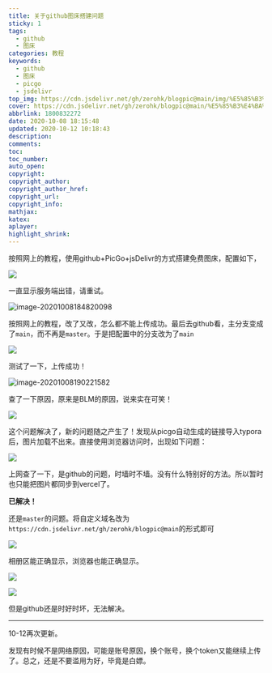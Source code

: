 ```yaml
---
title: 关于github图床搭建问题
sticky: 1
tags:
  - github
  - 图床
categories: 教程
keywords:
  - github
  - 图床
  - picgo
  - jsdelivr
top_img: https://cdn.jsdelivr.net/gh/zerohk/blogpic@main/img/%E5%85%B3%E4%BA%8Egithub%E5%9B%BE%E5%BA%8A%E6%90%AD%E5%BB%BA%E9%97%AE%E9%A2%98cover.jpg
cover: https://cdn.jsdelivr.net/gh/zerohk/blogpic@main/%E5%85%B3%E4%BA%8Egithub%E5%9B%BE%E5%BA%8A%E6%90%AD%E5%BB%BA%E9%97%AE%E9%A2%98top.jpeg
abbrlink: 1800832272
date: 2020-10-08 18:15:48
updated: 2020-10-12 10:18:43
description:
comments:
toc:
toc_number:
auto_open:
copyright:
copyright_author:
copyright_author_href:
copyright_url:
copyright_info:
mathjax:
katex:
aplayer:
highlight_shrink:
---
```


按照网上的教程，使用github+PicGo+jsDelivr的方式搭建免费图床，配置如下，

![](https://gitee.com/fkso/blogpics/raw/master/master/%E5%85%B3%E4%BA%8Egithub%E5%9B%BE%E5%BA%8A%E6%90%AD%E5%BB%BA%E9%97%AE%E9%A2%981.png)

一直显示服务端出错，请重试。

![image-20201008184820098](https://gitee.com/fkso/blogpics/raw/master/master/%E5%85%B3%E4%BA%8Egithub%E5%9B%BE%E5%BA%8A%E6%90%AD%E5%BB%BA%E9%97%AE%E9%A2%982.png)

按照网上的教程，改了又改，怎么都不能上传成功。最后去github看，主分支变成了`main`，而不再是`master`。于是把配置中的分支改为了`main`

![](https://gitee.com/fkso/blogpics/raw/master/master/%E5%85%B3%E4%BA%8Egithub%E5%9B%BE%E5%BA%8A%E6%90%AD%E5%BB%BA%E9%97%AE%E9%A2%983.png)

测试了一下，上传成功！

![image-20201008190221582](https://gitee.com/fkso/blogpics/raw/master/master/%E5%85%B3%E4%BA%8Egithub%E5%9B%BE%E5%BA%8A%E6%90%AD%E5%BB%BA%E9%97%AE%E9%A2%984.png)

查了一下原因，原来是BLM的原因，说来实在可笑！

![](https://cdn.jsdelivr.net/gh/zerohk/blogpic@main/%E5%85%B3%E4%BA%8Egithub%E5%9B%BE%E5%BA%8A%E6%90%AD%E5%BB%BA%E9%97%AE%E9%A2%985.png)

这个问题解决了，新的问题随之产生了！发现从picgo自动生成的链接导入typora后，图片加载不出来。直接使用浏览器访问时，出现如下问题：

![](https://cdn.jsdelivr.net/gh/zerohk/blogpic@main/%E5%85%B3%E4%BA%8Egithub%E5%9B%BE%E5%BA%8A%E6%90%AD%E5%BB%BA%E9%97%AE%E9%A2%986.png)

上网查了一下，是github的问题，时墙时不墙。没有什么特别好的方法。所以暂时也只能把图片都同步到vercel了。

**已解决！**

还是`master`的问题。将自定义域名改为`https://cdn.jsdelivr.net/gh/zerohk/blogpic@main`的形式即可

![](https://gitee.com/fkso/blogpics/raw/master/master/%E5%85%B3%E4%BA%8Egithub%E5%9B%BE%E5%BA%8A%E6%90%AD%E5%BB%BA%E9%97%AE%E9%A2%987.png)

相册区能正确显示，浏览器也能正确显示。

![](https://gitee.com/fkso/blogpics/raw/master/master/%E5%85%B3%E4%BA%8Egithub%E5%9B%BE%E5%BA%8A%E6%90%AD%E5%BB%BA%E9%97%AE%E9%A2%988.png)

![](https://cdn.jsdelivr.net/gh/zerohk/blogpic@main/%E5%85%B3%E4%BA%8Egithub%E5%9B%BE%E5%BA%8A%E6%90%AD%E5%BB%BA%E9%97%AE%E9%A2%989.png)

但是github还是时好时坏，无法解决。

------

10-12再次更新。

发现有时候不是网络原因，可能是账号原因，换个账号，换个token又能继续上传了。总之，还是不要滥用为好，毕竟是白嫖。